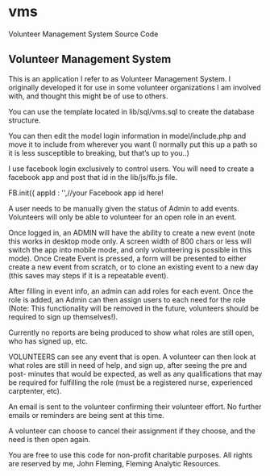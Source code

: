 # vms
Volunteer Management System Source Code
<HTML>
<head>
<title>Volunteer Management System</title>
</head>
<body>
<h2>Volunteer Management System</h2>
<p>
This is an application I refer to as Volunteer Management System. I originally developed it for use in some volunteer organizations I am involved with, and thought this might be of use to others.
<p>You can use the template located in lib/sql/vms.sql  to create the database structure.</p>
<p>You can then edit the model login information in model/include.php and move it to include from wherever you want (I normally put this up a path so it is less susceptible to breaking, but that’s up to you..)</p>
<p>I use facebook login exclusively to control users. You will need to create a facebook app and post that id in the lib/js/fb.js file.<br/>

FB.init({   appId      : '',//your  Facebook app id here!
</p>
 A user needs to be manually given the status of Admin to add events. Volunteers will only be able to volunteer for an open role in an event.</p>
<p>Once logged in,  an ADMIN will have the ability to create a new event  (note this works in desktop mode only. A screen width of 800 chars or less will switch the app into mobile mode, and only volunteering is possible in this mode).  Once Create Event is pressed, a form will be presented to either create a new event from scratch, or to clone an existing event to a new day (this saves may steps if it is a repeatable event).</p>
<p>
After filling in event info, an admin can add roles for each event. Once the role is added, an Admin can then assign users to each need for the role (Note: This functionality will be removed in the future, volunteers should be required to sign up themselves!).</p>
<p>Currently no reports are being produced to show what roles are still open, who has signed up, etc. </p>
<p>VOLUNTEERS can see any event that is open. A volunteer can then look at what roles are still in need of help, and sign up, after seeing the  pre and post- minutes that  would be expected, as well as any qualifications that may be required for fulfilling the role (must be a registered nurse, experienced carptenter, etc).</p>
<p>An email is sent to the volunteer confirming their volunteer effort. No further emails or reminders are being sent at this time.</p>
<p>A volunteer can choose to cancel their assignment if they choose, and the need is then open again.</p>
<p>You are free to use this code for non-profit charitable purposes. All rights are reserved by me, John Fleming, Fleming Analytic Resources.</p>
</body>
</HTML>
